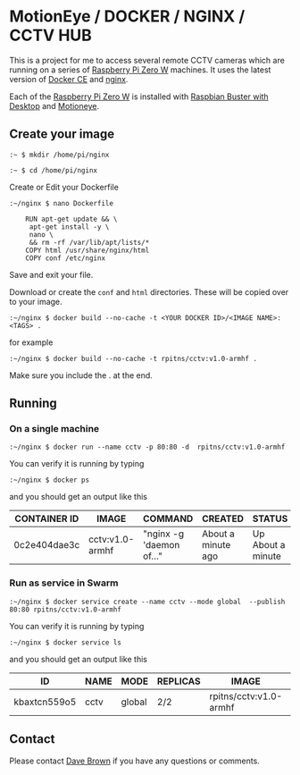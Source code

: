# MotionEye / DOCKER / NGINX / CCTV HUB
This is a project for me to access several remote CCTV cameras which are running on a series of [Raspberry Pi Zero W](https://www.raspberrypi.org/products/raspberry-pi-zero-w/) machines. It uses the latest version of [Docker CE](https://docs.docker.com/engine/install/debian/#install-using-the-convenience-script) and [nginx](https://hub.docker.com/_/nginx).

Each of the [Raspberry Pi Zero W](https://www.raspberrypi.org/products/raspberry-pi-zero-w/) is installed with [Raspbian Buster with Desktop](https://www.raspberrypi.org/downloads/raspbian/) and [Motioneye](https://github.com/ccrisan/motioneye).

## Create your image
`:~ $ mkdir /home/pi/nginx`

`:~ $ cd /home/pi/nginx`

Create or Edit your Dockerfile

`:~/nginx $ nano Dockerfile`
```FROM nginx
	RUN apt-get update && \
	 apt-get install -y \
	 nano \
	 && rm -rf /var/lib/apt/lists/*
	COPY html /usr/share/nginx/html
	COPY conf /etc/nginx
```

Save and exit your file.

Download or create the `conf` and `html` directories. These will be copied over to your image.

`:~/nginx $ docker build --no-cache -t <YOUR DOCKER ID>/<IMAGE NAME>:<TAGS> .`

for example

`:~/nginx $ docker build --no-cache -t rpitns/cctv:v1.0-armhf .`

Make sure you include the . at the end.

## Running

### On a single machine

`:~/nginx $ docker run --name cctv -p 80:80 -d  rpitns/cctv:v1.0-armhf`

You can verify it is running by typing

`:~/nginx $ docker ps`

and you should get an output like this

|CONTAINER ID|IMAGE|COMMAND|CREATED|STATUS|PORTS|NAMES|
|------------|-----|-------|-------|------|-----|-----|
|0c2e404dae3c|cctv:v1.0-armhf|"nginx -g 'daemon of…"|About a minute ago|Up About a minute|0.0.0.0:80->80/tcp|CCTV|

### Run as service in Swarm

`:~/nginx $ docker service create --name cctv --mode global  --publish 80:80 rpitns/cctv:v1.0-armhf`

You can verify it is running by typing

`:~/nginx $ docker service ls`

and you should get an output like this

|ID|NAME|MODE|REPLICAS|IMAGE|PORTS|
|----|----|----|--------|-----|-----|
|kbaxtcn559o5|cctv|global|2/2|rpitns/cctv:v1.0-armhf|*:80→80/tcp|


## Contact
Please contact [Dave Brown](mailto:rpitns@gmail.com) if you have any questions or comments.

